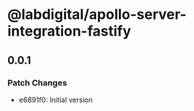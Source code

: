 # @labdigital/apollo-server-integration-fastify

## 0.0.1

### Patch Changes

- e6891f0: Initial version
